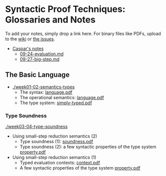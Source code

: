 Syntactic Proof Techniques: Glossaries and Notes
=====
To add your notes, simply drop a link here. For binary files like PDFs, upload
to the [wiki](https://github.com/shhyou/dynamics-tools-notes/wiki) or
[the issues](https://github.com/shhyou/dynamics-tools-notes/issues).
- [Caspar's notes](https://github.com/cjpopova/pl-seminar)
  - [09-24-evaluation.md](https://github.com/cjpopova/pl-seminar/blob/main/09-24-evaluation.md)
  - [09-27-big-step.md](https://github.com/cjpopova/pl-seminar/blob/main/09-27-big-step.md)

## The Basic Language
- [./week01-02-semantics-types](https://github.com/shhyou/dynamics-tools-notes/tree/main/week01-02-semantics-types)
  - The syntax: [language.pdf](https://github.com/shhyou/dynamics-tools-notes/files/7307835/language.pdf)
  - The operational semantics: [language.pdf](https://github.com/shhyou/dynamics-tools-notes/files/7307835/language.pdf)
  - The type system: [simply-typed.pdf](https://github.com/shhyou/dynamics-tools-notes/files/7263510/simply-typed.pdf)
### Type Soundness
[./week03-04-type-soundness](https://github.com/shhyou/dynamics-tools-notes/tree/main/week03-04-type-soundness)

- Using small-step reduction semantics (2)
  - Type soundness (1): [soundness.pdf](https://github.com/shhyou/dynamics-tools-notes/files/7263509/soundness.pdf)
  - Type soundness (2): a few syntactic properties of the type system [property.pdf](https://github.com/shhyou/dynamics-tools-notes/files/7317661/property.pdf)
- Using small-step reduction semantics (1)
  - Typed evaluation contexts: [context.pdf](https://github.com/shhyou/dynamics-tools-notes/files/7318205/context.pdf)
  - A few syntactic properties of the type system [property.pdf](https://github.com/shhyou/dynamics-tools-notes/files/7317661/property.pdf)
